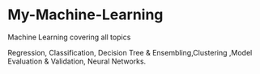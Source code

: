 # My-Machine-Learning
Machine Learning covering all topics 

Regression, Classification, Decision Tree & Ensembling,Clustering ,Model Evaluation & Validation, Neural Networks.
